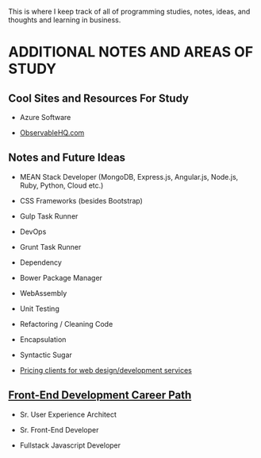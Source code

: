 This is where I keep track of all of programming studies, notes, ideas, and thoughts and learning in business.

# **ADDITIONAL NOTES AND AREAS OF STUDY**

## **Cool Sites and Resources For Study**

- Azure Software

- [ObservableHQ.com](https://beta.observablehq.com/collection/introduction)

## **Notes and Future Ideas**

- MEAN Stack Developer (MongoDB, Express.js, Angular.js, Node.js, Ruby, Python, Cloud etc.)

- CSS Frameworks (besides Bootstrap)

- Gulp Task Runner

- DevOps

- Grunt Task Runner

- Dependency

- Bower Package Manager

- WebAssembly

- Unit Testing

- Refactoring / Cleaning Code

- Encapsulation

- Syntactic Sugar

- [Pricing clients for web design/development services](https://studywebdevelopment.com/how-to-charge-for-a-website.html)

## **[Front-End Development Career Path](https://coggle.it/diagram/52e97f8c5a143de239005d1b/t/web-development/56212c4e4c505e0045c0d3bda59b77e5977c2c9bd40f3fd0b451bdcf8da4aa52)**

- Sr. User Experience Architect

- Sr. Front-End Developer

- Fullstack Javascript Developer